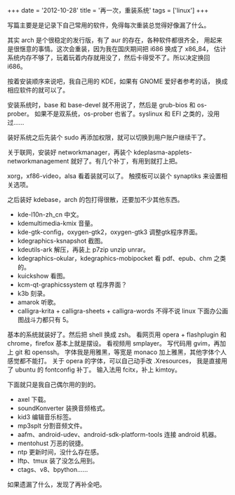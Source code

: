+++
date = '2012-10-28'
title = '再一次，重装系统'
tags = ['linux']
+++

写篇主要是是记录下自己常用的软件，免得每次重装总觉得好像漏了什么。

其实 arch 是个很稳定的发行版，有了 aur 的存在，各种软件都很齐全，
用起来是很惬意的事情。这次会重装，因为我在国庆期间把 i686 换成了 x86_84，
估计系统内存不够了，玩着玩着内存就用没了，然后卡得受不了。所以决定换回 i686。

按着安装顺序来说吧，我自己用的 KDE，如果有 GNOME 爱好者参考的话，
换成相应软件的就可以了。

安装系统时，base 和 base-devel 就不用说了，然后是 grub-bios 和 os-prober。
如果不是双系统，os-prober 也省了。syslinux 和 EFI 之类的，没用过……

装好系统之后先装个 sudo 再添加权限，就可以切换到用户账户继续干了。

关于联网，安装好 networkmanager，再装个 kdeplasma-applets-networkmanagement
就好了。有几个补丁，有用到就打上把。

xorg，xf86-video，alsa 看着装就可以了。
触摸板可以装个 synaptiks 来设置相关选项。

之后装好 kdebase，arch 的包打得很散，还要加不少其他东西。

+ kde-l10n-zh_cn 中文。
+ kdemultimedia-kmix 音量。
+ kde-gtk-config，oxygen-gtk2，oxygen-gtk3 调整gtk程序界面。
+ kdegraphics-ksnapshot 截图。
+ kdeutils-ark 解压，再装上 p7zip unzip unrar。
+ kdegraphics-okular，kdegraphics-mobipocket 看 pdf、epub、chm 之类的。
+ kuickshow 看图。
+ kcm-qt-graphicssystem qt 程序界面？
+ k3b 刻录。
+ amarok 听歌。
+ calligra-krita + calligra-sheets + calligra-words 
    不得不说 linux 下面办公画图战斗力都只有 5。

基本的系统就装好了。然后把 shell 换成 zsh。
看网页用 opera + flashplugin 和 chrome，firefox 基本上就是摆设。
看视频用 smplayer。
写代码用 gvim，再加上 git 和 openssh。
字体我是用雅黑，等宽是 monaco 加上雅黑，其他字体个人感觉都不能打。
关于 opera 的字体，可以自己动手改 .Xresources，
我是直接用了 ubuntu 的 fontconfig 补丁。
输入法用 fcitx，补上 kimtoy。

下面就只是我自己偶尔用的到的。

+ axel 下载。
+ soundKonverter 装换音频格式。
+ kid3 编辑音乐标签。
+ mp3splt 分割音频文件。
+ aafm、android-udev、android-sdk-platform-tools  连接 android 机器。
+ mentohust 万恶的锐捷。
+ ntp 更新时间，没什么存在感。
+ lftp、tmux 装了没怎么用到。
+ ctags、v8、bpython……

如果遗漏了什么，发现了再补全吧。
